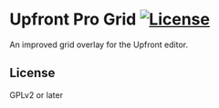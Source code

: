 # Upfront Pro Grid [![License](https://img.shields.io/badge/license-GPL--2.0%2B-green.svg)](http://www.gnu.org/licenses/gpl-2.0.html)

An improved grid overlay for the Upfront editor.

## License

GPLv2 or later
